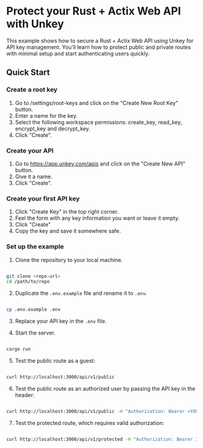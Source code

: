 # Protect your Rust + Actix Web API with Unkey

This example shows how to secure a Rust + Actix Web API using Unkey for API key management. You'll learn how to protect public and private routes with minimal setup and start authenticating users quickly.

## Quick Start

### Create a root key

1. Go to /settings/root-keys and click on the "Create New Root Key" button.
2. Enter a name for the key.
3. Select the following workspace permissions: create_key, read_key, encrypt_key and decrypt_key.
4. Click "Create".

### Create your API

1. Go to <https://app.unkey.com/apis> and click on the "Create New API" button.
2. Give it a name.
3. Click "Create".

### Create your first API key

1. Click "Create Key" in the top right corner.
2. Feel the form with any key information you want or leave it empty.
3. Click "Create"
4. Copy the key and save it somewhere safe.

### Set up the example

1. Clone the repository to your local machine.

```bash

git clone <repo-url>
cd /path/to/repo

```

2. Duplicate the `.env.example` file and rename it to `.env`.

```bash

cp .env.example .env

```

3. Replace your API key in the `.env` file.

4. Start the server.

```bash

cargo run

```

5. Test the public route as a guest:

```bash

curl http://localhost:3000/api/v1/public

```

6. Test the public route as an authorized user by passing the API key in the header:

```bash

curl http://localhost:3000/api/v1/public -H "Authorization: Bearer <YOUR_API_KEY>"

```

7. Test the protected route, which requires valid authorization:

```bash

curl http://localhost:3000/api/v1/protected -H "Authorization: Bearer 3ZiAsxZbqdNUBpqoGczVmQoc"

```
